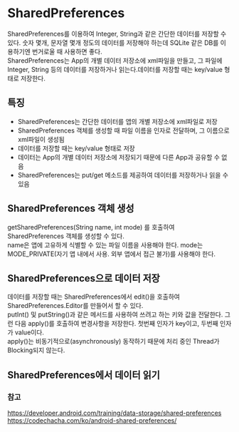 # SharedPreferences
SharedPreferences를 이용하여 Integer, String과 같은 간단한 데이터를 저장할 수 있다. 숫자 몇개, 문자열 몇개 정도의 데이터를 저장해야 하는데 SQLite 같은 DB를 이용하기엔 번거로울 때 사용하면 좋다.  
SharedPreferences는 App의 개별 데이터 저장소에 xml파일을 만들고, 그 파일에 Integer, String 등의 데이터를 저장하거나 읽는다.데이터를 저장할 때는 key/value 형태로 저장한다.

## 특징
* SharedPreferences는 간단한 데이터를 앱의 개별 저장소에 xml파일로 저장
* SharedPreferences 객체를 생성할 때 파일 이름을 인자로 전달하며, 그 이름으로 xml파일이 생성됨
* 데이터를 저장할 때는 key/value 형태로 저장
* 데이터는 App의 개별 데이터 저장소에 저장되기 때문에 다른 App과 공유할 수 없음
* SharedPreferences는 put/get 메소드를 제공하여 데이터를 저장하거나 읽을 수 있음

## SharedPreferences 객체 생성
getSharedPreferences(String name, int mode) 를 호출하여 SharedPreferences 객체를 생성할 수 있다.   
name은 앱에 고유하게 식별할 수 있는 파일 이름을 사용해야 한다. mode는 MODE_PRIVATE(자기 앱 내에서 사용. 외부 앱에서 접근 불가)를 사용해야 한다.

## SharedPreferences으로 데이터 저장
데이터를 저장할 때는 SharedPreferences에서 edit()을 호출하여 SharedPreferences.Editor를 만들어서 할 수 있다.  
putInt() 및 putString()과 같은 메서드를 사용하여 쓰려고 하는 키와 값을 전달한다. 그런 다음 apply()를 호출하여 변경사항을 저장한다. 첫번째 인자가 key이고, 두번째 인자가 value이다.   
apply()는 비동기적으로(asynchronously) 동작하기 때문에 처리 중인 Thread가 Blocking되지 않는다.

## SharedPreferences에서 데이터 읽기

### 참고
https://developer.android.com/training/data-storage/shared-preferences   
https://codechacha.com/ko/android-shared-preferences/   

